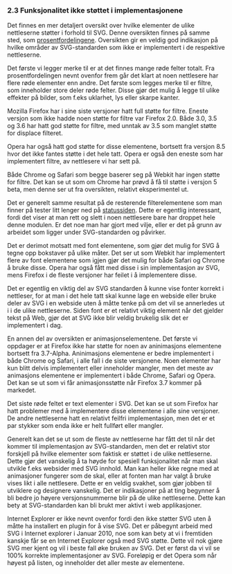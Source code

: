 
### 2.3 Funksjonalitet ikke støttet i implementasjonene ###

Det finnes en mer detaljert oversikt over hvilke elementer de ulike nettleserne
støtter i forhold til SVG. Denne oversikten finnes på samme sted, som [prosentfordelingene][1].
Oversikten gir en veldig god indikasjon på hvilke områder av SVG-standarden som
ikke er implementert i de respektive nettleserne.

Det første vi legger merke til er at det finnes mange røde felter totalt. Fra
prosentfordelingen nevnt ovenfor frem går det klart at noen nettlesere har flere røde elementer 
enn andre. Det første som legges merke til er filtre, som inneholder store deler røde felter.
Disse gjør det mulig å legge til ulike effekter på bilder, som f.eks uklarhet, lys eller
skarpe kanter.

Mozilla Firefox har i sine siste versjoner hatt full støtte for filtre. Eneste versjon
som ikke hadde noen støtte for filtre var Firefox 2.0. Både 3.0, 3.5 og 3.6 har hatt
god støtte for filtre, med unntak av 3.5 som manglet støtte for displace filteret.

Opera har også hatt god støtte for disse elementene, bortsett fra versjon 8.5 hvor det
ikke fantes støtte i det hele tatt. Opera er også den eneste som har implementert filtre,
av nettlesere vi har sett på.

Både Chrome og Safari som begge baserer seg på Webkit har ingen støtte for filtre. Det
kan se ut som om Chrome har prøvd å få til støtte i versjon 5 beta, men denne ser
ut fra oversikten, relativt eksperimentel ut.

Det er generelt samme resultat på de resterende filterelementene som man finner på
tester litt lenger ned på [statussiden][1]. Dette er egentlig interessant, fordi
det viser at man rett og slett i noen nettlesere bare har droppet hele denne modulen.
Er det noe man har gjort med vilje, eller er det på grunn av arbeidet som ligger
under SVG-standarden og påvirker.

Det er derimot motsatt med font elementene, som gjør det mulig for SVG å tegne opp
bokstaver på ulike måter. Det ser ut som Webkit har implementert flere av font
elementene som igjen gjør det mulig for både Safari og Chrome å bruke disse.
Opera har også fått med disse i sin implementasjon av SVG, mens Firefox i de
fleste versjoner har feilet i å implementere disse.

Det er egentlig en viktig del av SVG standarden å kunne vise fonter korrekt i
nettleser, for at man i det hele tatt skal kunne lage en webside eller bruke
deler av SVG i en webside uten å måtte tenke på om det vil se annerledes ut i
i de ulike nettleserne. Siden font er et relativt viktig element når det gjelder
tekst på Web, gjør det at SVG ikke blir veldig brukelig slik det er
implementert i dag.

En annen del av oversikten er animasjonselementene. Det første vi oppdager er at Firefox
ikke har støtte for noen av aninimasjons elementene bortsett fra 3.7-Alpha. Aninimasjons 
elementene er bedre implementert i både Chrome og Safari, i alle fall i de siste versjonene. 
Noen elementer har kun blitt delvis implementert eller inneholder mangler, men det meste av 
animasjons elementene er implementert i både Chrome, Safari og Opera. Det kan se ut som 
vi får animasjonsstøtte når Firefox 3.7 kommer på markedet.

Det siste røde feltet er text elementer i SVG. Det kan se ut som Firefox har hatt
problemer med å implementere disse elementene i alle sine versjoner. De andre
nettleserne hatt en relativt feilfri implementasjon, men det er et par stykker som
enda ikke er helt fullført eller mangler.

Generelt kan det se ut som de fleste av nettleserne har fått det til når det kommer
til implementasjon av SVG-standarden, men det er relativt stor forskjell på
hvilke elementer som faktisk er støttet i de ulike nettleserne. Dette gjør det
vanskelig å ta høyde for spesiell funksjonalitet når man skal utvikle f.eks websider
med SVG innhold. Man kan heller ikke regne med at animasjoner fungerer som de skal, 
eller at fonten man har valgt å bruke vises likt i alle nettlesere. Dette er en
veldig svakhet, som gjør jobben til utviklere og designere vanskelig. Det er 
indikasjoner på at ting begynner å bli bedre jo høyere versjonsnummerne
blir på de ulike nettleserne. Dette kan bety at SVG-standarden kan bli brukt
mer aktivt i web applikasjoner.

Internet Explorer er ikke nevnt ovenfor fordi den ikke støtter SVG uten å
måtte ha installert en plugin for å vise SVG. Det er påbegynt arbeid med SVG
i Internet explorer i Januar 2010, noe som kan bety at vi i fremtiden kanskje får se
en Internet Explorer også med SVG støtte. Dette vil nok gjøre SVG mer kjent og vil
i beste fall øke bruken av SVG. Det er først da vi vil se 100% korrekte
implementasjoner av SVG. Foreløpig er det Opera som når høyest på listen, og
inneholder det aller meste av elementene.

[1]: http://www.codedread.com/svg-support-table.html
